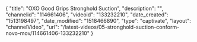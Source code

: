 {
    "title": "OXO Good Grips Stronghold Suction",
    "description": "",
    "channelid": "114661406",
    "videoid": "133232210",
    "date_created": "1513198497",
    "date_modified": "1518466890",
    "type": "captivate",
    "layout": "channelVideo",
    "url": "\/latest-videos\/05-stronghold-suction-conform-novo-mov\/114661406-133232210"
}